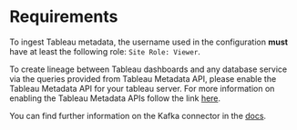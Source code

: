 # Requirements

To ingest Tableau metadata, the username used in the configuration **must** have at least the following role: `Site Role: Viewer`.

To create lineage between Tableau dashboards and any database service via the queries provided from Tableau Metadata API, please enable the Tableau Metadata API for your tableau server. For more information on enabling the Tableau Metadata APIs follow the link [here](https://help.tableau.com/current/api/metadata_api/en-us/docs/meta_api_start.html).

You can find further information on the Kafka connector in the [docs](https://docs.open-metadata.org/connectors/dashboard/tableau).